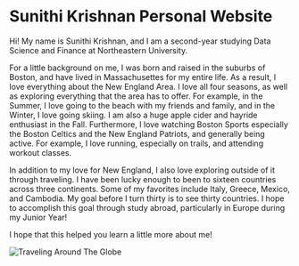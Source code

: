 # Sunithi Krishnan Personal Website  

Hi! My name is Sunithi Krishnan, and I am a second-year studying Data Science and Finance at Northeastern University. 

For a little background on me, I was born and raised in the suburbs of Boston, and have lived in Massachusettes for my entire life. As a result, I love everything about the New England Area. I love all four seasons, as well as exploring everything that the area has to offer. For example, in the Summer, I love going to the beach with my friends and family, and in the Winter, I love going skiing. I am also a huge apple cider and hayride enthusiast in the Fall. Furthermore, I love watching Boston Sports especially the Boston Celtics and the New England Patriots, and generally being active. For example, I love running, especially on trails, and attending workout classes. 

In addition to my love for New England, I also love exploring outside of it through traveling. I have been lucky enough to been to sixteen countries across three continents. Some of my favorites include Italy, Greece, Mexico, and Cambodia. My goal before I turn thirty is to see thirty countries. I hope to accomplish this goal through study abroad, particularly in Europe during my Junior Year! 

I hope that this helped you learn a little more about me!  

![Traveling Around The Globe](https://img.pikbest.com/png-images/qiantu/cartoon-hand-drawn-air-plane-traveling-around-the-world_2716320.png!w700wp)
